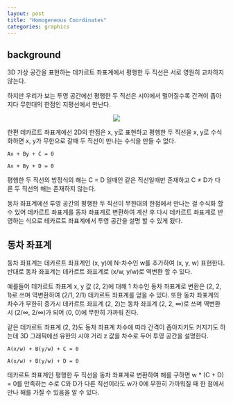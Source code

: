```yaml
---
layout: post
title: "Homogeneous Coordinates"
categories: graphics
---
```


## background

<!-- begin_excerpt -->

3D 가상 공간을 표현하는 데카르트 좌표계에서 평행한 두 직선은 서로 영원히 교차하지 않는다.

<!-- end_excerpt -->

하지만 우리가 보는 투영 공간에선 평행한 두 직선은 시야에서 멀어질수록 간격이 좁아지다 무한대의 한점인 지평선에서 만난다. 

<!-- ![alt]({{ site.url }}{{ site.baseurl }}/assets/images/railline.png) -->

<div style="text-align: center">
  <img src="{{ site.url }}{{ site.baseurl }}/assets/images/railline.png" >
</div>

한편 데카르트 좌표계에선 2D의 한점은 x, y로 표현하고 평행한 두 직선을 x, y로 수식화하면 x, y가 무한으로 갈때 두 직선이 만나는 수식을 만들 수 없다.

```
Ax + By + C = 0

Ax + By + D = 0 
```

평행한 두 직선의 방정식의 해는 C = D 일때인 같은 직선일때만 존재하고 C ≠ D가 다른 두 직선의 해는 존재하지 않는다.

동차 좌표계에선 투영 공간의 평행한 두 직선이 무한대의 한점에서 만나는 걸 수식화 할 수 있어 데카르트 좌표계를 동차 좌표계로 변환하여 계산 후 다시 데카르트 좌표계로 반영하는 식으로 테카르트 좌표계에서 투영 공간을 설명 할 수 있게 됬다.


## 동차 좌표계

동차 좌표계는 데카르트 좌표계인 (x, y)에 N-차수인 w를 추가하여 (x, y, w) 표현한다.
반대로 동차 좌표계는 데카르트 좌표계로 (x/w, y/w)로 역변환 할 수 있다.

예를들어 데카르트 좌표계 x, y 값 (2, 2)에 대해 1 차수인 동차 좌표계로 변환은 (2, 2, 1)로 쓰며 역변환하여 (2/1, 2/1) 데카르트 좌표계를 얻을 수 있다.
또한 동차 좌표계의 차수가 무한히 증가시 데카르트 좌표계 (2, 2)는 동차 좌표계 (2, 2, ∞)로 쓰며 역변환시 (2/∞, 2/∞)가 되어 (0, 0)에 무한히 가까워 진다.

같은 데카르트 좌표계 (2, 2)도 동차 좌표계 차수에 따라 간격이 좁아지키도 커지기도 하는데 3D 그래픽에선 유한의 시야 거리 z 값을 차수로 두어 투영 공간을 설명한다.

```
A(x/w) + B(y/w) + C = 0

A(x/w) + B(y/w) + D = 0
```

테카르트 좌표계인 평행한 두 직선을 동차 좌표계로 변환하여 해를 구하면 w * (C + D) = 0를 만족하는 수로 C와 D가 다른 직선이라도 w가 0에 무한히 가까워질 때 한 점에서 만나 해를 가질 수 있음을 알 수 있다.



